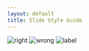 ```yaml
---
layout: default
title: Slide Style Guide
---
```

<div class="ss-guide">
	<img class="ss-part" src="http://peterpic.qiniudn.com/slide-right.png" alt="right">
	<img class="ss-part" src="http://peterpic.qiniudn.com/slide-wrong.png" alt="wrong">
	<img class="ss-part" src="http://peterpic.qiniudn.com/slide-label.png" alt="label">
</div>

